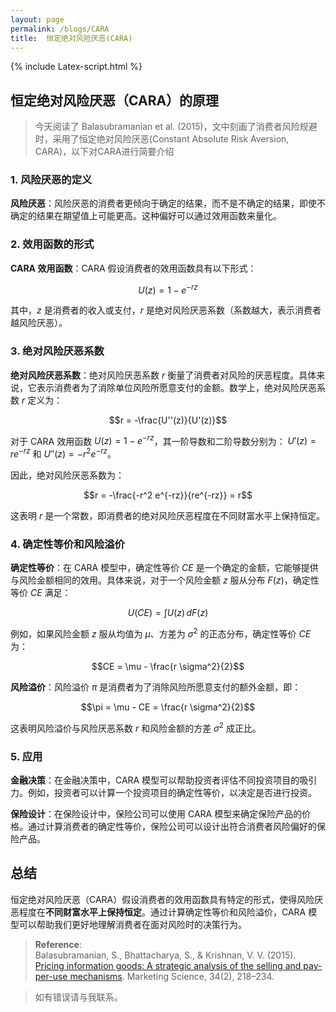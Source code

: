 ```yaml
---
layout: page
permalink: /blogs/CARA
title:  恒定绝对风险厌恶(CARA)
---
```

{% include Latex-script.html %}



## 恒定绝对风险厌恶（CARA）的原理
> 今天阅读了 Balasubramanian et al. (2015)，文中刻画了消费者风险规避时，采用了恒定绝对风险厌恶(Constant Absolute Risk Aversion, CARA)，以下对CARA进行简要介绍

### 1. 风险厌恶的定义
**风险厌恶**：风险厌恶的消费者更倾向于确定的结果，而不是不确定的结果，即使不确定的结果在期望值上可能更高。这种偏好可以通过效用函数来量化。

### 2. 效用函数的形式
**CARA 效用函数**：CARA 假设消费者的效用函数具有以下形式：

$$U(z) = 1 - e^{-rz}$$  

其中，$z$ 是消费者的收入或支付，$r$ 是绝对风险厌恶系数（系数越大，表示消费者越风险厌恶）。

### 3. 绝对风险厌恶系数
**绝对风险厌恶系数**：绝对风险厌恶系数 $r$ 衡量了消费者对风险的厌恶程度。具体来说，它表示消费者为了消除单位风险所愿意支付的金额。数学上，绝对风险厌恶系数 $r$ 定义为：  

$$r = -\frac{U''(z)}{U'(z)}$$  

对于 CARA 效用函数 $U(z) = 1 - e^{-rz}$，其一阶导数和二阶导数分别为： $U'(z) = re^{-rz}$ 和 $U''(z) = -r^2 e^{-rz}$。

因此，绝对风险厌恶系数为：

$$r = -\frac{-r^2 e^{-rz}}{re^{-rz}} = r$$  

这表明 $r$ 是一个常数，即消费者的绝对风险厌恶程度在不同财富水平上保持恒定。

### 4. 确定性等价和风险溢价
**确定性等价**：在 CARA 模型中，确定性等价 $CE$ 是一个确定的金额，它能够提供与风险金额相同的效用。具体来说，对于一个风险金额 $z$ 服从分布 $F(z)$，确定性等价 $CE$ 满足：  

$$U(CE) = \int U(z) \, dF(z)$$

例如，如果风险金额 $z$ 服从均值为 $\mu$、方差为 $\sigma^2$ 的正态分布，确定性等价 $CE$ 为：  

$$CE = \mu - \frac{r \sigma^2}{2}$$  

**风险溢价**：风险溢价 $\pi$ 是消费者为了消除风险所愿意支付的额外金额，即：  

$$\pi = \mu - CE = \frac{r \sigma^2}{2}$$  

这表明风险溢价与风险厌恶系数 $r$ 和风险金额的方差 $\sigma^2$ 成正比。

### 5. 应用
**金融决策**：在金融决策中，CARA 模型可以帮助投资者评估不同投资项目的吸引力。例如，投资者可以计算一个投资项目的确定性等价，以决定是否进行投资。  

**保险设计**：在保险设计中，保险公司可以使用 CARA 模型来确定保险产品的价格。通过计算消费者的确定性等价，保险公司可以设计出符合消费者风险偏好的保险产品。

## 总结
恒定绝对风险厌恶（CARA）假设消费者的效用函数具有特定的形式，使得风险厌恶程度在**不同财富水平上保持恒定**。通过计算确定性等价和风险溢价，CARA 模型可以帮助我们更好地理解消费者在面对风险时的决策行为。

>**Reference**: <br>
Balasubramanian, S., Bhattacharya, S., & Krishnan, V. V. (2015). [Pricing information goods: A strategic analysis of the selling and pay-per-use mechanisms](https://doi.org/10.1287/mksc.2014.0894). Marketing Science, 34(2), 218–234. 


> 如有错误请与我联系。